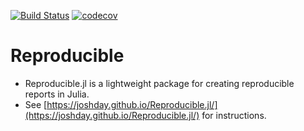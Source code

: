 [![Build Status](https://travis-ci.org/joshday/Reproducible.jl.svg?branch=master)](https://travis-ci.org/joshday/Reproducible.jl)
[![codecov](https://codecov.io/gh/joshday/Reproducible.jl/branch/master/graph/badge.svg)](https://codecov.io/gh/joshday/Reproducible.jl)

# Reproducible

- Reproducible.jl is a lightweight package for creating reproducible reports in Julia.  
- See [https://joshday.github.io/Reproducible.jl/](https://joshday.github.io/Reproducible.jl/) for
instructions.
